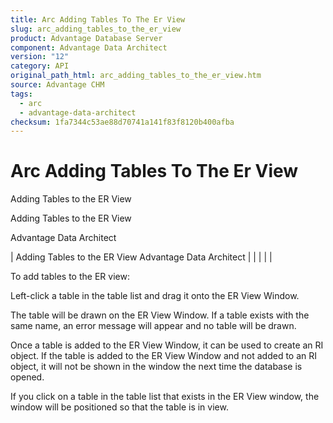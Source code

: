 ```yaml
---
title: Arc Adding Tables To The Er View
slug: arc_adding_tables_to_the_er_view
product: Advantage Database Server
component: Advantage Data Architect
version: "12"
category: API
original_path_html: arc_adding_tables_to_the_er_view.htm
source: Advantage CHM
tags:
  - arc
  - advantage-data-architect
checksum: 1fa7344c53ae88d70741a141f83f8120b400afba
---
```


# Arc Adding Tables To The Er View

Adding Tables to the ER View

Adding Tables to the ER View

Advantage Data Architect

| Adding Tables to the ER View  Advantage Data Architect |  |  |  |  |

To add tables to the ER view:

Left-click a table in the table list and drag it onto the ER View Window.

The table will be drawn on the ER View Window. If a table exists with the same name, an error message will appear and no table will be drawn.

Once a table is added to the ER View Window, it can be used to create an RI object. If the table is added to the ER View Window and not added to an RI object, it will not be shown in the window the next time the database is opened.

If you click on a table in the table list that exists in the ER View window, the window will be positioned so that the table is in view.
